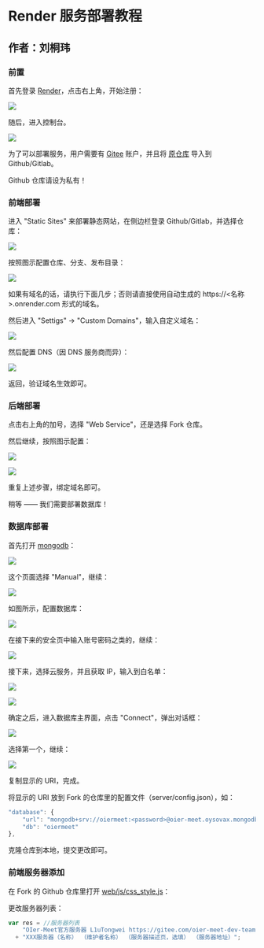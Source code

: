 # Render 服务部署教程

## 作者：刘桐玮

### 前置

首先登录 [Render](https://render.com/)，点击右上角，开始注册：

![](image/sign_up_render.png)

随后，进入控制台。

![](image/dashboard.png)

为了可以部署服务，用户需要有 [Gitee](https://gitee.com/) 账户，并且将 [原仓库](https://gitee.com/oier-meet-dev-team/oier-meet) 导入到 Github/Gitlab。

Github 仓库请设为私有！

### 前端部署

进入 "Static Sites" 来部署静态网站，在侧边栏登录 Github/Gitlab，并选择仓库：

![](image/static-1.png)

按照图示配置仓库、分支、发布目录：

![](image/static-2.png)

如果有域名的话，请执行下面几步；否则请直接使用自动生成的 https://<名称>.onrender.com 形式的域名。

然后进入 "Settigs" -> "Custom Domains"，输入自定义域名：

![](image/static-3.png)

然后配置 DNS（因 DNS 服务商而异）：

![](image/static-4.png)

返回，验证域名生效即可。

### 后端部署

点击右上角的加号，选择 "Web Service"，还是选择 Fork 仓库。

然后继续，按照图示配置：

![](image/server-1.png)

![](image/server-2.png)

重复上述步骤，绑定域名即可。

稍等 —— 我们需要部署数据库！

### 数据库部署

首先打开 [mongodb](https://www.mongodb.com/atlas/database)：

![](image/database-1.png)

这个页面选择 "Manual"，继续：

![](image/database-2.png)

如图所示，配置数据库：

![](image/database-3.png)

在接下来的安全页中输入账号密码之类的，继续：

![](image/database-4.png)

接下来，选择云服务，并且获取 IP，输入到白名单：

![](image/database-5.png)

![](image/database-6.png)

确定之后，进入数据库主界面，点击 "Connect"，弹出对话框：

![](image/database-7.png)

选择第一个，继续：

![](image/database-8.png)

复制显示的 URI，完成。

将显示的 URI 放到 Fork 的仓库里的配置文件（server/config.json），如：

```javascript
"database": {
    "url": "mongodb+srv://oiermeet:<password>@oier-meet.oysovax.mongodb.net/?retryWrites=true&w=majority",
    "db": "oiermeet"
},
```

克隆仓库到本地，提交更改即可。

### 前端服务器添加

在 Fork 的 Github 仓库里打开 [web/js/css_style.js](web/js/css_style.js)：

更改服务器列表：

```javascript
var res = //服务器列表
    "OIer-Meet官方服务器 L1uTongwei https://gitee.com/oier-meet-dev-team https://api.oier-meet.cn"
  + "XXX服务器（名称） （维护者名称） （服务器描述页，选填） （服务器地址）";
```